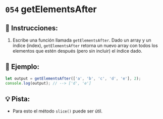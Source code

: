 # `054` getElementsAfter

## 📝 Instrucciones:

1. Escribe una función llamada `getElementsAfter`. Dado un array y un índice (index), `getElementsAfter` retorna un nuevo array con todos los elementos que estén después (pero sin incluir) el índice dado.
 
## 📎 Ejemplo:

```Javascript
let output = getElementsAfter(['a', 'b', 'c', 'd', 'e'], 2); 
console.log(output); // --> ['d', 'e']
```

## 💡 Pista:

+ Para esto el método `slice()` puede ser útil.
